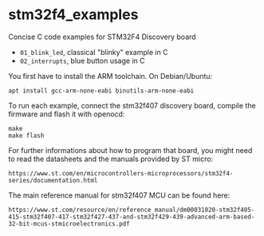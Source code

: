 # stm32f4_examples

Concise C code examples for STM32F4 Discovery board

- `01_blink_led`, classical "blinky" example in C
- `02_interrupts`, blue button usage in C

You first have to install the ARM toolchain. On Debian/Ubuntu:
	
	apt install gcc-arm-none-eabi binutils-arm-none-eabi

To run each example, connect the stm32f407 discovery board, compile the
firmware and flash it with openocd:

	make
	make flash

For further informations about how to program that board, you might need to
read the datasheets and the manuals provided by ST micro:

	https://www.st.com/en/microcontrollers-microprocessors/stm32f4-series/documentation.html

The main reference manual for stm32f407 MCU can be found here:

	https://www.st.com/resource/en/reference_manual/dm00031020-stm32f405-415-stm32f407-417-stm32f427-437-and-stm32f429-439-advanced-arm-based-32-bit-mcus-stmicroelectronics.pdf



